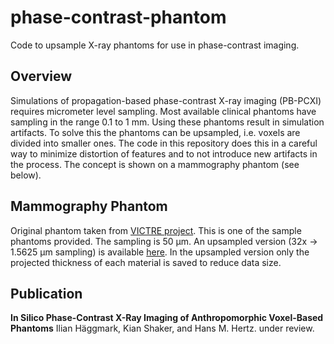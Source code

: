 # phase-contrast-phantom

Code to upsample X-ray phantoms for use in phase-contrast imaging.

## Overview 

Simulations of propagation-based phase-contrast X-ray imaging (PB-PCXI) requires micrometer level sampling. Most available clinical phantoms have sampling in the range 0.1 to 1 mm. Using these phantoms result in simulation artifacts. To solve this the phantoms can be upsampled, i.e. voxels are divided into smaller ones. The code in this repository does this in a careful way to minimize distortion of features and to not introduce new artifacts in the process. The concept is shown on a mammography phantom (see below).


## Mammography Phantom

Original phantom taken from [VICTRE project](https://github.com/DIDSR/VICTRE). This is one of the sample phantoms provided. The sampling is 50 µm. An upsampled version (32x -> 1.5625 µm sampling) is available [here](https://zenodo.org/record/4063981). In the upsampled version only the projected thickness of each material is saved to reduce data size. 


## Publication

__In Silico Phase-Contrast X-Ray Imaging of Anthropomorphic Voxel-Based Phantoms__
Ilian Häggmark, Kian Shaker, and Hans M. Hertz. under review.



